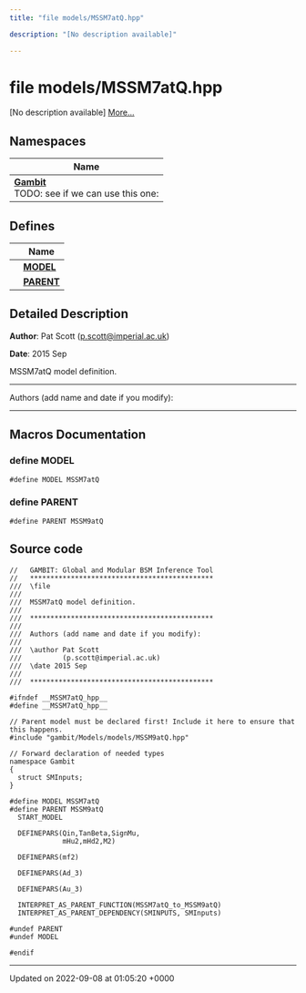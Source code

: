 ```yaml
---
title: "file models/MSSM7atQ.hpp"

description: "[No description available]"

---
```


# file models/MSSM7atQ.hpp

[No description available] [More...](#detailed-description)

## Namespaces

| Name           |
| -------------- |
| **[Gambit](/documentation/code/namespaces/namespacegambit/)** <br>TODO: see if we can use this one:  |

## Defines

|                | Name           |
| -------------- | -------------- |
|  | **[MODEL](/documentation/code/files/mssm7atq_8hpp/)**  |
|  | **[PARENT](/documentation/code/files/mssm7atq_8hpp/)**  |

## Detailed Description


**Author**: Pat Scott ([p.scott@imperial.ac.uk](mailto:p.scott@imperial.ac.uk)) 

**Date**: 2015 Sep

MSSM7atQ model definition.



------------------

Authors (add name and date if you modify):



------------------




## Macros Documentation

### define MODEL

```
#define MODEL MSSM7atQ
```


### define PARENT

```
#define PARENT MSSM9atQ
```


## Source code

```
//   GAMBIT: Global and Modular BSM Inference Tool
//   *********************************************
///  \file
///
///  MSSM7atQ model definition.
///
///  *********************************************
///
///  Authors (add name and date if you modify):
///
///  \author Pat Scott
///          (p.scott@imperial.ac.uk)
///  \date 2015 Sep
///
///  *********************************************

#ifndef __MSSM7atQ_hpp__
#define __MSSM7atQ_hpp__

// Parent model must be declared first! Include it here to ensure that this happens.
#include "gambit/Models/models/MSSM9atQ.hpp"

// Forward declaration of needed types
namespace Gambit
{
  struct SMInputs;
}

#define MODEL MSSM7atQ
#define PARENT MSSM9atQ
  START_MODEL

  DEFINEPARS(Qin,TanBeta,SignMu,
             mHu2,mHd2,M2)

  DEFINEPARS(mf2)

  DEFINEPARS(Ad_3)

  DEFINEPARS(Au_3)

  INTERPRET_AS_PARENT_FUNCTION(MSSM7atQ_to_MSSM9atQ)
  INTERPRET_AS_PARENT_DEPENDENCY(SMINPUTS, SMInputs)

#undef PARENT
#undef MODEL

#endif
```


-------------------------------

Updated on 2022-09-08 at 01:05:20 +0000
